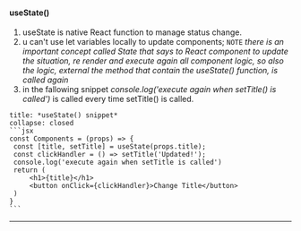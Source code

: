#### useState()
1. useState is native React function to manage status change.
2. u can't use let variables locally to update components; `NOTE` *there is an important concept called State that says to React component to update the situation, re render and execute again all component logic, so also the logic, external the method that contain the useState() function, is called again*
3. in the fallowing snippet *console.log('execute again when setTitle() is called')* is called every time setTitle() is called.
````ad-example
title: *useState() snippet*
collapse: closed
```jsx
const Components = (props) => {
 const [title, setTitle] = useState(props.title);
 const clickHandler = () => setTitle('Updated!');
 console.log('execute again when setTitle is called')
 return (
	 <h1>{title}</h1>
	 <button onClick={clickHandler}>Change Title</button>
 )
}
```
````
---